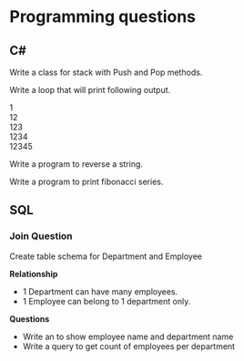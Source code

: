 # Programming questions

## C# 

Write a class for stack with Push and Pop methods.

Write a loop that will print following output.

1  
12  
123  
1234  
12345  

Write a program to reverse a string.

Write a program to print fibonacci series.

## SQL

### Join Question

Create table schema for Department and Employee

**Relationship**
* 1 Department can have many employees.
* 1 Employee can belong to 1 department only.

**Questions**
* Write an to show employee name and department name
* Write a query to get count of employees per department


